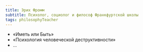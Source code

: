 ```yaml
---
title: Эрих Фромм
subtitle: Психолог, социолог и философ Франкфуртской школы
tags: philosophyTeacher
---
```


- «Иметь или Быть»
- «Психология человеческой деструктивности»
- ...